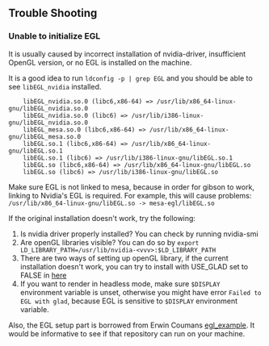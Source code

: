 
## Trouble Shooting

### Unable to initialize EGL

It is usually caused by incorrect installation of nvidia-driver, insufficient OpenGL version, or no EGL is installed on the machine.

It is a good idea to run `ldconfig -p | grep EGL` and you should be able to see `libEGL_nvidia` installed.

```
	libEGL_nvidia.so.0 (libc6,x86-64) => /usr/lib/x86_64-linux-gnu/libEGL_nvidia.so.0
	libEGL_nvidia.so.0 (libc6) => /usr/lib/i386-linux-gnu/libEGL_nvidia.so.0
	libEGL_mesa.so.0 (libc6,x86-64) => /usr/lib/x86_64-linux-gnu/libEGL_mesa.so.0
	libEGL.so.1 (libc6,x86-64) => /usr/lib/x86_64-linux-gnu/libEGL.so.1
	libEGL.so.1 (libc6) => /usr/lib/i386-linux-gnu/libEGL.so.1
	libEGL.so (libc6,x86-64) => /usr/lib/x86_64-linux-gnu/libEGL.so
	libEGL.so (libc6) => /usr/lib/i386-linux-gnu/libEGL.so
```

Make sure EGL is not linked to mesa, because in order for gibson to work, linking to Nvidia's EGL is required. For example, this will cause problems: `/usr/lib/x86_64-linux-gnu/libEGL.so -> mesa-egl/libEGL.so`

If the original installation doesn't work, try the following:

1. Is nvidia driver properly installed? You can check by running nvidia-smi
2. Are openGL libraries visible? You can do so by
`export LD_LIBRARY_PATH=/usr/lib/nvidia-<vvv>:$LD_LIBRARY_PATH`
3. There are two ways of setting up openGL library, if the current installation doesn't work, you can try to install with USE_GLAD set to FALSE in [here](https://github.com/StanfordVL/iGibson/blob/master/gibson2/core/render/CMakeLists.txt)
4. If you want to render in headless mode, make sure `$DISPLAY` environment variable is unset, otherwise you might have error `Failed to EGL with glad`, because EGL is sensitive to `$DISPLAY` environment variable.

Also, the EGL setup part is borrowed from Erwin Coumans [egl_example](https://github.com/erwincoumans/egl_example). It would be informative to see if that repository can run on your machine.
